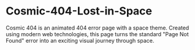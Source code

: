 # Cosmic-404-Lost-in-Space
Cosmic 404 is an animated 404 error page with a space theme. Created using modern web technologies, this page turns the standard "Page Not Found" error into an exciting visual journey through space.
